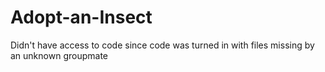# Adopt-an-Insect
Didn't have access to code since code was turned in with files missing by an unknown groupmate
